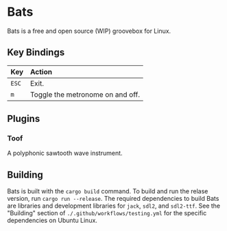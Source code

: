 # Bats

Bats is a free and open source (WIP) groovebox for Linux.

## Key Bindings

| Key   | Action                           |
|:------|:---------------------------------|
| `ESC` | Exit.                            |
| `m`   | Toggle the metronome on and off. |


## Plugins

### Toof

A polyphonic sawtooth wave instrument.


## Building

Bats is built with the `cargo build` command. To build and run the
relase version, run `cargo run --release`. The required dependencies
to build Bats are libraries and development libraries for `jack`,
`sdl2`, and `sdl2-ttf`. See the "Building" section of
`./.github/workflows/testing.yml` for the specific dependencies on
Ubuntu Linux.
